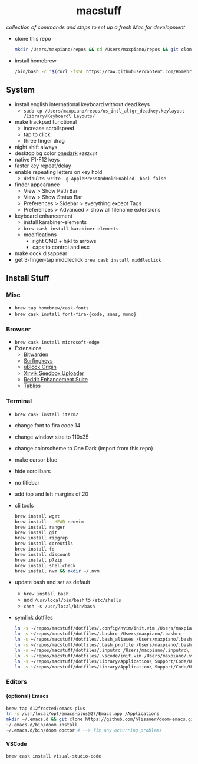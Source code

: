 <h1 align='center'>macstuff</h1>

_collection of commands and steps to set up a fresh Mac for development_

- clone this repo

  ```bash
  mkdir /Users/maxpiano/repos && cd /Users/maxpiano/repos && git clone https://github.com/maxpiano/macstuff.git
  ```

- install homebrew

  ```bash
  /bin/bash -c "$(curl -fsSL https://raw.githubusercontent.com/Homebrew/install/master/install.sh)"
  ```

## System

- install english international keyboard without dead keys
  - `sudo cp /Users/maxpiano/repos/us_intl_altgr_deadkey.keylayout /Library/Keyboard\ Layouts/`
- make trackpad functional
  - increase scrollspeed
  - tap to click
  - three finger drag
- night shift always
- desktop bg color [onedark](https://github.com/joshdick/onedark.vim) `#282c34`
- native F1-F12 keys
- faster key repeat/delay
- enable repeating letters on key hold
  - `defaults write -g ApplePressAndHoldEnabled -bool false`
- finder appearance
  - View > Show Path Bar
  - View > Show Status Bar
  - Preferences > Sidebar > everything except Tags
  - Preferences > Advanced > show all filename extensions
- keyboard enhancement
  - install karabiner-elements
  - `brew cask install karabiner-elements`
  - modifications
    - right CMD + hjkl to arrows
    - caps to control and esc
- make dock disappear
- get 3-finger-tap middleclick
  `brew cask install middleclick`

## Install Stuff

### Misc

- `brew tap homebrew/cask-fonts`
- `brew cask install font-fira-{code, sans, mono}`

### Browser

- `brew cask install microsoft-edge`
- Extensions
  - [Bitwarden](https://chrome.google.com/webstore/detail/bitwarden-free-password-m/nngceckbapebfimnlniiiahkandclblb)
  - [Surfingkeys](https://chrome.google.com/webstore/detail/surfingkeys/gfbliohnnapiefjpjlpjnehglfpaknnc)
  - [uBlock Origin](https://chrome.google.com/webstore/detail/ublock-origin/cjpalhdlnbpafiamejdnhcphjbkeiagm)
  - [Xirvik Seedbox Uploader](https://chrome.google.com/webstore/detail/xirvik-torrent-to-seedbox/gljdkkichjgocpdmiaachhlfccddcjgb)
  - [Reddit Enhancement Suite](https://chrome.google.com/webstore/detail/reddit-enhancement-suite/kbmfpngjjgdllneeigpgjifpgocmfgmb)
  - [Tabliss](https://chrome.google.com/webstore/detail/tabliss-a-beautiful-new-t/hipekcciheckooncpjeljhnekcoolahp)

### Terminal

- `brew cask install iterm2`
- change font to fira code 14
- change window size to 110x35
- change colorscheme to One Dark (import from this repo)
- make cursor blue
- hide scrollbars
- no titlebar
- add top and left margins of 20
- cli tools

  ```bash
  brew install wget
  brew install --HEAD neovim
  brew install ranger
  brew install git
  brew install ripgrep
  brew install coreutils
  brew install fd
  brew install discount
  brew install p7zip
  brew install shellcheck
  brew install nvm && mkdir ~/.nvm
  ```

- update bash and set as default
  - `brew install bash`
  - add `/usr/local/bin/bash` to `/etc/shells`
  - `chsh -s /usr/local/bin/bash`
- symlink dotfiles

  ```bash
  ln -s ~/repos/macstuff/dotfiles/.config/nvim/init.vim /Users/maxpiano/.config/nvim/init.vim
  ln -s ~/repos/macstuff/dotfiles/.bashrc /Users/maxpiano/.bashrc
  ln -s ~/repos/macstuff/dotfiles/.bash_aliases /Users/maxpiano/.bash_aliases
  ln -s ~/repos/macstuff/dotfiles/.bash_profile /Users/maxpiano/.bash_profile
  ln -s ~/repos/macstuff/dotfiles/.inputrc /Users/maxpiano/.inputrc\
  ln -s ~/repos/macstuff/dotfiles/.vscode/init.vim /Users/maxpiano/.vscode/init.vim
  ln -s ~/repos/macstuff/dotfiles/Library/Application\ Support/Code/User/settings.json ~/Library/Application\ Support/Code/User/settings.json
  ln -s ~/repos/macstuff/dotfiles/Library/Application\ Support/Code/User/keybindings.json ~/Library/Application\ Support/Code/User/keybindings.json
  ```

### Editors

#### (optional) Emacs

```bash
brew tap d12frosted/emacs-plus
ln -s /usr/local/opt/emacs-plus@27/Emacs.app /Applications
mkdir ~/.emacs.d && git clone https://github.com/hlissner/doom-emacs.git ~/.emacs.d
~/.emacs.d/bin/doom install
~/.emacs.d/bin/doom doctor # --> fix any occurring problems
```

#### VSCode

`brew cask install visual-studio-code`
